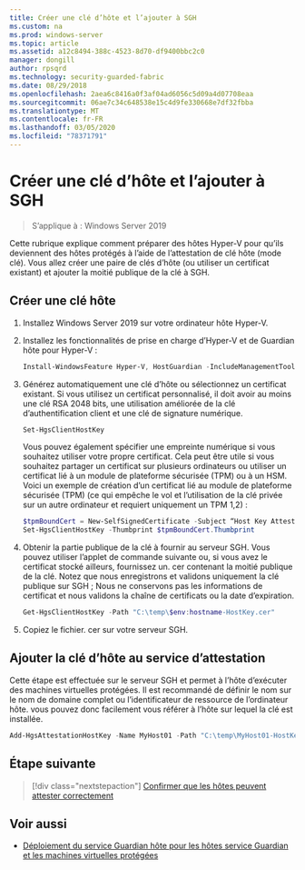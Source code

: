 ```yaml
---
title: Créer une clé d’hôte et l’ajouter à SGH
ms.custom: na
ms.prod: windows-server
ms.topic: article
ms.assetid: a12c8494-388c-4523-8d70-df9400bbc2c0
manager: dongill
author: rpsqrd
ms.technology: security-guarded-fabric
ms.date: 08/29/2018
ms.openlocfilehash: 2aea6c8416a0f3af04ad6056c5d09a4d07708eaa
ms.sourcegitcommit: 06ae7c34c648538e15c4d9fe330668e7df32fbba
ms.translationtype: MT
ms.contentlocale: fr-FR
ms.lasthandoff: 03/05/2020
ms.locfileid: "78371791"
---
```

# <a name="create-a-host-key-and-add-it-to-hgs"></a>Créer une clé d’hôte et l’ajouter à SGH

>S’applique à : Windows Server 2019


Cette rubrique explique comment préparer des hôtes Hyper-V pour qu’ils deviennent des hôtes protégés à l’aide de l’attestation de clé hôte (mode clé). Vous allez créer une paire de clés d’hôte (ou utiliser un certificat existant) et ajouter la moitié publique de la clé à SGH.

## <a name="create-a-host-key"></a>Créer une clé hôte

1.  Installez Windows Server 2019 sur votre ordinateur hôte Hyper-V.
2.  Installez les fonctionnalités de prise en charge d’Hyper-V et de Guardian hôte pour Hyper-V :

    ```powershell
    Install-WindowsFeature Hyper-V, HostGuardian -IncludeManagementTools -Restart
    ``` 

3.  Générez automatiquement une clé d’hôte ou sélectionnez un certificat existant. Si vous utilisez un certificat personnalisé, il doit avoir au moins une clé RSA 2048 bits, une utilisation améliorée de la clé d’authentification client et une clé de signature numérique.

    ```powershell
    Set-HgsClientHostKey
    ```

    Vous pouvez également spécifier une empreinte numérique si vous souhaitez utiliser votre propre certificat. 
    Cela peut être utile si vous souhaitez partager un certificat sur plusieurs ordinateurs ou utiliser un certificat lié à un module de plateforme sécurisée (TPM) ou à un HSM. Voici un exemple de création d’un certificat lié au module de plateforme sécurisée (TPM) (ce qui empêche le vol et l’utilisation de la clé privée sur un autre ordinateur et requiert uniquement un TPM 1,2) :

    ```powershell
    $tpmBoundCert = New-SelfSignedCertificate -Subject “Host Key Attestation ($env:computername)” -Provider “Microsoft Platform Crypto Provider”
    Set-HgsClientHostKey -Thumbprint $tpmBoundCert.Thumbprint
    ```

4.  Obtenir la partie publique de la clé à fournir au serveur SGH. Vous pouvez utiliser l’applet de commande suivante ou, si vous avez le certificat stocké ailleurs, fournissez un. cer contenant la moitié publique de la clé. Notez que nous enregistrons et validons uniquement la clé publique sur SGH ; Nous ne conservons pas les informations de certificat et nous validons la chaîne de certificats ou la date d’expiration.

    ```powershell
    Get-HgsClientHostKey -Path "C:\temp\$env:hostname-HostKey.cer"
    ```

5.  Copiez le fichier. cer sur votre serveur SGH.

## <a name="add-the-host-key-to-the-attestation-service"></a>Ajouter la clé d’hôte au service d’attestation

Cette étape est effectuée sur le serveur SGH et permet à l’hôte d’exécuter des machines virtuelles protégées. Il est recommandé de définir le nom sur le nom de domaine complet ou l’identificateur de ressource de l’ordinateur hôte. vous pouvez donc facilement vous référer à l’hôte sur lequel la clé est installée.

```powershell
Add-HgsAttestationHostKey -Name MyHost01 -Path "C:\temp\MyHost01-HostKey.cer"
``` 

## <a name="next-step"></a>Étape suivante

> [!div class="nextstepaction"]
> [Confirmer que les hôtes peuvent attester correctement](guarded-fabric-confirm-hosts-can-attest-successfully.md)

## <a name="see-also"></a>Voir aussi

- [Déploiement du service Guardian hôte pour les hôtes service Guardian et les machines virtuelles protégées](guarded-fabric-deploying-hgs-overview.md)
